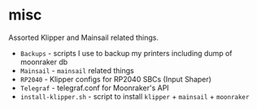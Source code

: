 # misc
Assorted Klipper and Mainsail related things.

- `Backups` - scripts I use to backup my printers including dump of moonraker db
- `Mainsail` - `mainsail` related things
- `RP2040` - Klipper configs for RP2040 SBCs (Input Shaper)
- `Telegraf` - telegraf.conf for Moonraker's API
- `install-klipper.sh` - script to install `klipper` + `mainsail` + `moonraker`
